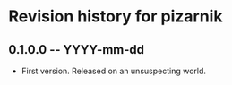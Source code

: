 # Revision history for pizarnik

## 0.1.0.0 -- YYYY-mm-dd

* First version. Released on an unsuspecting world.
